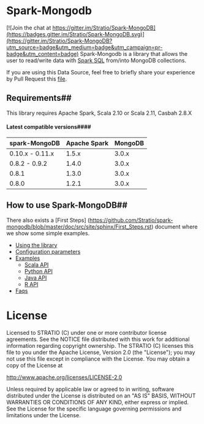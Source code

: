 # Spark-Mongodb

[![Join the chat at https://gitter.im/Stratio/Spark-MongoDB](https://badges.gitter.im/Stratio/Spark-MongoDB.svg)](https://gitter.im/Stratio/Spark-MongoDB?utm_source=badge&utm_medium=badge&utm_campaign=pr-badge&utm_content=badge)
Spark-Mongodb is a library that allows the user to read/write data with [Spark SQL](http://spark.apache.org/docs/latest/sql-programming-guide.html)
from/into MongoDB collections.


If you are using this Data Source, feel free to briefly share your experience by Pull Request this [file](https://github.com/Stratio/spark-mongodb/blob/master/doc/src/site/sphinx/PoweredBy.rst).

## Requirements##

This library requires Apache Spark, Scala 2.10 or Scala 2.11, Casbah 2.8.X

#### Latest compatible versions####

| spark-MongoDB     | Apache Spark  | MongoDB  | 
| ----------------- | ------------- | -------- | 
| 0.10.x - 0.11.x   | 1.5.x         | 3.0.x    | 
| 0.8.2 - 0.9.2     | 1.4.0         | 3.0.x    | 
| 0.8.1             | 1.3.0         | 3.0.x    | 
| 0.8.0             | 1.2.1         | 3.0.x    | 


## How to use Spark-MongoDB##

There also exists a [First Steps] (<https://github.com/Stratio/spark-mongodb/blob/master/doc/src/site/sphinx/First_Steps.rst>) document where we show some simple examples.

- [Using the library](https://github.com/Stratio/spark-mongodb/blob/master/doc/src/site/sphinx/First_Steps.rst#using-the-library)
- [Configuration parameters](https://github.com/Stratio/spark-mongodb/blob/master/doc/src/site/sphinx/First_Steps.rst#configuration-parameters)
- [Examples](https://github.com/Stratio/spark-mongodb/blob/master/doc/src/site/sphinx/First_Steps.rst#examples)
    - [Scala API](https://github.com/Stratio/spark-mongodb/blob/master/doc/src/site/sphinx/First_Steps.rst#scala-api)
    - [Python API](https://github.com/Stratio/spark-mongodb/blob/master/doc/src/site/sphinx/First_Steps.rst#python-api)
    - [Java API](https://github.com/Stratio/spark-mongodb/blob/master/doc/src/site/sphinx/First_Steps.rst#java-api)
    - [R API](https://github.com/Stratio/spark-mongodb/blob/master/doc/src/site/sphinx/First_Steps.rst#r-api)
- [Faqs](https://github.com/Stratio/spark-mongodb/blob/master/doc/src/site/sphinx/faqs.rst)



# License #

Licensed to STRATIO (C) under one or more contributor license agreements.
See the NOTICE file distributed with this work for additional information
regarding copyright ownership.  The STRATIO (C) licenses this file
to you under the Apache License, Version 2.0 (the
"License"); you may not use this file except in compliance
with the License.  You may obtain a copy of the License at

  http://www.apache.org/licenses/LICENSE-2.0

Unless required by applicable law or agreed to in writing,
software distributed under the License is distributed on an
"AS IS" BASIS, WITHOUT WARRANTIES OR CONDITIONS OF ANY
KIND, either express or implied.  See the License for the
specific language governing permissions and limitations
under the License.


